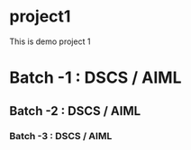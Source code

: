 # project1
This is demo project 1
<h1>Batch -1 : DSCS / AIML</h1>
<h2>Batch -2 : DSCS / AIML</h2>
<h3>Batch -3 : DSCS / AIML</h3>
